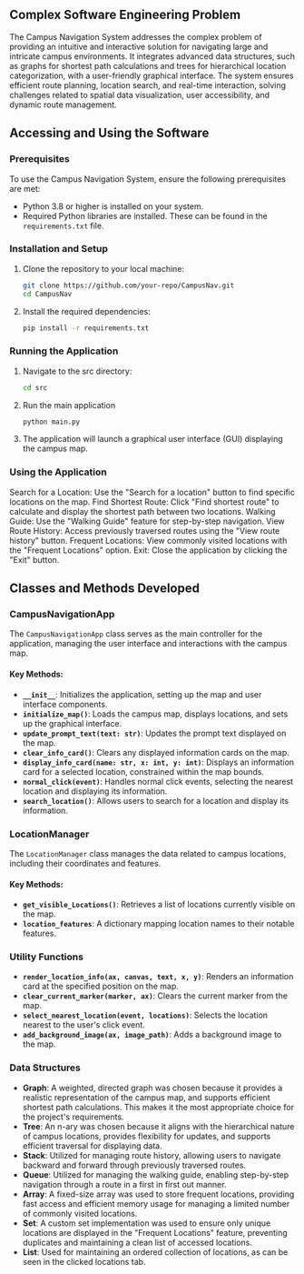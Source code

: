 ## Complex Software Engineering Problem

The Campus Navigation System addresses the complex problem of providing an intuitive and interactive solution for navigating large and intricate campus environments. It integrates advanced data structures, such as graphs for shortest path calculations and trees for hierarchical location categorization, with a user-friendly graphical interface. The system ensures efficient route planning, location search, and real-time interaction, solving challenges related to spatial data visualization, user accessibility, and dynamic route management.

## Accessing and Using the Software

### Prerequisites
To use the Campus Navigation System, ensure the following prerequisites are met:
- Python 3.8 or higher is installed on your system.
- Required Python libraries are installed. These can be found in the `requirements.txt` file.

### Installation and Setup
1. Clone the repository to your local machine:
   ```bash
   git clone https://github.com/your-repo/CampusNav.git
   cd CampusNav
   ```

2. Install the required dependencies:
   ```bash
   pip install -r requirements.txt
   ```

### Running the Application
1. Navigate to the src directory:
   ```bash
   cd src
   ```

2. Run the main application
   ```bash
   python main.py
   ```

3. The application will launch a graphical user interface (GUI) displaying the campus map.

### Using the Application
Search for a Location: Use the "Search for a location" button to find specific locations on the map.
Find Shortest Route: Click "Find shortest route" to calculate and display the shortest path between two locations.
Walking Guide: Use the "Walking Guide" feature for step-by-step navigation.
View Route History: Access previously traversed routes using the "View route history" button.
Frequent Locations: View commonly visited locations with the "Frequent Locations" option.
Exit: Close the application by clicking the "Exit" button.

## Classes and Methods Developed

### CampusNavigationApp
The `CampusNavigationApp` class serves as the main controller for the application, managing the user interface and interactions with the campus map.

#### Key Methods:
- **`__init__`**: Initializes the application, setting up the map and user interface components.
- **`initialize_map()`**: Loads the campus map, displays locations, and sets up the graphical interface.
- **`update_prompt_text(text: str)`**: Updates the prompt text displayed on the map.
- **`clear_info_card()`**: Clears any displayed information cards on the map.
- **`display_info_card(name: str, x: int, y: int)`**: Displays an information card for a selected location, constrained within the map bounds.
- **`normal_click(event)`**: Handles normal click events, selecting the nearest location and displaying its information.
- **`search_location()`**: Allows users to search for a location and display its information.

### LocationManager
The `LocationManager` class manages the data related to campus locations, including their coordinates and features.

#### Key Methods:
- **`get_visible_Locations()`**: Retrieves a list of locations currently visible on the map.
- **`location_features`**: A dictionary mapping location names to their notable features.

### Utility Functions
- **`render_location_info(ax, canvas, text, x, y)`**: Renders an information card at the specified position on the map.
- **`clear_current_marker(marker, ax)`**: Clears the current marker from the map.
- **`select_nearest_location(event, locations)`**: Selects the location nearest to the user's click event.
- **`add_background_image(ax, image_path)`**: Adds a background image to the map.

### Data Structures
- **Graph**: A weighted, directed graph was chosen because it provides a realistic representation of the campus map, and supports efficient shortest path calculations. This makes it the most appropriate choice for the project's requirements.
- **Tree**: An n-ary was chosen because it aligns with the hierarchical nature of campus locations, provides flexibility for updates, and supports efficient traversal for displaying data.
- **Stack**: Utilized for managing route history, allowing users to navigate backward and forward through previously traversed routes.
- **Queue**: Utilized for managing the walking guide, enabling step-by-step navigation through a route in a first in first out manner.
- **Array**: A fixed-size array was used to store frequent locations, providing fast access and efficient memory usage for managing a limited number of commonly visited locations.
- **Set**: A custom set implementation was used to ensure only unique locations are displayed in the "Frequent Locations" feature, preventing duplicates and maintaining a clean list of accessed locations.
- **List**: Used for maintaining an ordered collection of locations, as can be seen in the clicked locations tab.